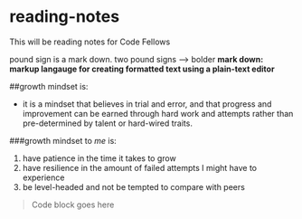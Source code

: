 # reading-notes
This will be reading notes for Code Fellows

pound sign is a mark down.
two pound signs --> bolder
**mark down: markup langauge for creating formatted text using a plain-text editor**

##growth mindset is: 
- it is a mindset that believes in trial and error, and that progress and improvement can be earned through hard work and attempts rather than pre-determined by talent or hard-wired traits.

###growth mindset to *me* is:
1. have patience in the time it takes to grow
1. have resilience in the amount of failed attempts I might have to experience
1. be level-headed and not be tempted to compare with peers


> Code block goes here

